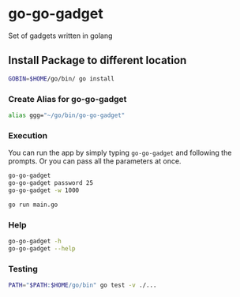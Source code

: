 # go-go-gadget

Set of gadgets written in golang

## Install Package to different location

```sh
GOBIN=$HOME/go/bin/ go install
```

### Create Alias for go-go-gadget

```sh
alias ggg="~/go/bin/go-go-gadget"
```

### Execution

You can run the app by simply typing `go-go-gadget` and following the prompts.  Or you can pass all the parameters at once.

```sh
go-go-gadget
go-go-gadget password 25
go-go-gadget -w 1000
```

```sh
go run main.go
```

### Help

```sh
go-go-gadget -h
go-go-gadget --help
```

### Testing

```sh
PATH="$PATH:$HOME/go/bin" go test -v ./...
```
